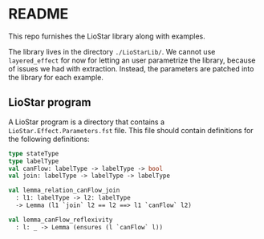 # README

This repo furnishes the LioStar library along with examples.

The library lives in the directory `./LioStarLib/`. We cannot use `layered_effect` for now for letting an user parametrize the library, because of issues we had with extraction. Instead, the parameters are patched into the library for each example.

## LioStar program

A LioStar program is a directory that contains a `LioStar.Effect.Parameters.fst` file. This file should contain definitions for the following definitions:

```ocaml
type stateType
type labelType
val canFlow: labelType -> labelType -> bool
val join: labelType -> labelType -> labelType

val lemma_relation_canFlow_join
  : l1: labelType -> l2: labelType
  -> Lemma (l1 `join` l2 == l2 ==> l1 `canFlow` l2)

val lemma_canFlow_reflexivity
  : l: _ -> Lemma (ensures (l `canFlow` l))
```
